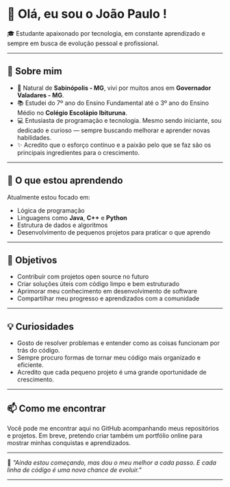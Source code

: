 # 👋 Olá, eu sou o João Paulo !

🎓 Estudante apaixonado por tecnologia, em constante aprendizado e sempre em busca de evolução pessoal e profissional.

---

## 🧠 Sobre mim

- 🏡 Natural de **Sabinópolis - MG**, vivi por muitos anos em **Governador Valadares - MG**.
- 📚 Estudei do 7º ano do Ensino Fundamental até o 3º ano do Ensino Médio no **Colégio Escolápio Ibituruna**.
- 💻 Entusiasta de programação e tecnologia. Mesmo sendo iniciante, sou dedicado e curioso — sempre buscando melhorar e aprender novas habilidades.
- ✨ Acredito que o esforço contínuo e a paixão pelo que se faz são os principais ingredientes para o crescimento.

---

## 🚀 O que estou aprendendo

Atualmente estou focado em:

- Lógica de programação
- Linguagens como **Java**, **C++** e **Python**
- Estrutura de dados e algoritmos
- Desenvolvimento de pequenos projetos para praticar o que aprendo

---

## 🎯 Objetivos

- Contribuir com projetos open source no futuro
- Criar soluções úteis com código limpo e bem estruturado
- Aprimorar meu conhecimento em desenvolvimento de software
- Compartilhar meu progresso e aprendizados com a comunidade

---

## 💡 Curiosidades

- Gosto de resolver problemas e entender como as coisas funcionam por trás do código.
- Sempre procuro formas de tornar meu código mais organizado e eficiente.
- Acredito que cada pequeno projeto é uma grande oportunidade de crescimento.

---

## 📫 Como me encontrar

Você pode me encontrar aqui no GitHub acompanhando meus repositórios e projetos. Em breve, pretendo criar também um portfólio online para mostrar minhas conquistas e aprendizados.

---

🔧 *"Ainda estou começando, mas dou o meu melhor a cada passo. E cada linha de código é uma nova chance de evoluir."*

---

